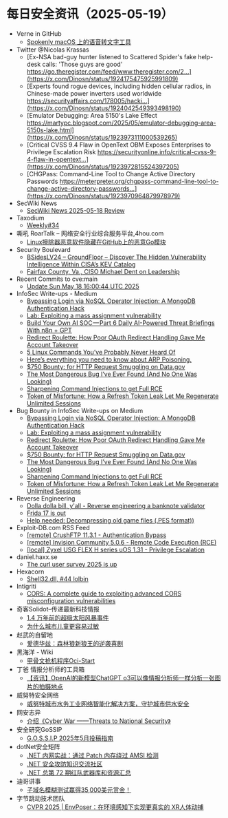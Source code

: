 # 每日安全资讯（2025-05-19）

- Verne in GitHub
  - [Spokenly macOS 上的语音转文字工具](https://blog.einverne.info/post/2025/05/spokenly-voice-dictation-on-device-whisper.html)
- Twitter @Nicolas Krassas
  - [Ex-NSA bad-guy hunter listened to Scattered Spider's fake help-desk calls: 'Those guys are good' https://go.theregister.com/feed/www.theregister.com/2...](https://x.com/Dinosn/status/1924175475925991809)
  - [Experts found rogue devices, including hidden cellular radios, in Chinese-made power inverters used worldwide https://securityaffairs.com/178005/hacki...](https://x.com/Dinosn/status/1924042549393498190)
  - [Emulator Debugging: Area 5150's Lake Effect https://martypc.blogspot.com/2025/05/emulator-debugging-area-5150s-lake.html](https://x.com/Dinosn/status/1923973111000539265)
  - [Critical CVSS 9.4 Flaw in OpenText OBM Exposes Enterprises to Privilege Escalation Risk https://securityonline.info/critical-cvss-9-4-flaw-in-opentext...](https://x.com/Dinosn/status/1923972815524397205)
  - [CHGPass: Command-Line Tool to Change Active Directory Passwords https://meterpreter.org/chgpass-command-line-tool-to-change-active-directory-passwords...](https://x.com/Dinosn/status/1923970964879978979)
- SecWiki News
  - [SecWiki News 2025-05-18 Review](http://www.sec-wiki.com/?2025-05-18)
- Taxodium
  - [Weekly#34](https://taxodium.ink//34.html)
- 嘶吼 RoarTalk – 网络安全行业综合服务平台,4hou.com
  - [Linux擦除器恶意软件隐藏在GitHub上的恶意Go模块](https://www.4hou.com/posts/0M7y)
- Security Boulevard
  - [BSidesLV24 – GroundFloor – Discover The Hidden Vulnerability Intelligence Within CISA’s KEV Catalog](https://securityboulevard.com/2025/05/bsideslv24-groundfloor-discover-the-hidden-vulnerability-intelligence-within-cisas-kev-catalog/?utm_source=rss&utm_medium=rss&utm_campaign=bsideslv24-groundfloor-discover-the-hidden-vulnerability-intelligence-within-cisas-kev-catalog)
  - [Fairfax County, Va., CISO Michael Dent on Leadership](https://securityboulevard.com/2025/05/fairfax-county-va-ciso-michael-dent-on-leadership/?utm_source=rss&utm_medium=rss&utm_campaign=fairfax-county-va-ciso-michael-dent-on-leadership)
- Recent Commits to cve:main
  - [Update Sun May 18 16:00:44 UTC 2025](https://github.com/trickest/cve/commit/27328cc74f4c1f703fd9465a28a2f8f88d3d6e98)
- InfoSec Write-ups - Medium
  - [Bypassing Login via NoSQL Operator Injection: A MongoDB Authentication Hack](https://infosecwriteups.com/bypassing-login-via-nosql-operator-injection-a-mongodb-authentication-hack-b895211f60e0?source=rss----7b722bfd1b8d---4)
  - [Lab: Exploiting a mass assignment vulnerability](https://infosecwriteups.com/lab-exploiting-a-mass-assignment-vulnerability-c7c68b9f7f1b?source=rss----7b722bfd1b8d---4)
  - [Build Your Own AI SOC — Part 6 Daily AI-Powered Threat Briefings With n8n + GPT](https://infosecwriteups.com/build-your-own-ai-soc-part-6-daily-ai-powered-threat-briefings-with-n8n-gpt-17bd8d5b9b11?source=rss----7b722bfd1b8d---4)
  - [Redirect Roulette: How Poor OAuth Redirect Handling Gave Me Account Takeover](https://infosecwriteups.com/redirect-roulette-how-poor-oauth-redirect-handling-gave-me-account-takeover-8c21ca809e3a?source=rss----7b722bfd1b8d---4)
  - [5 Linux Commands You’ve Probably Never Heard Of](https://infosecwriteups.com/5-linux-commands-youve-probably-never-heard-of-e7b574552b9a?source=rss----7b722bfd1b8d---4)
  - [Here’s everything you need to know about ARP Poisoning.](https://infosecwriteups.com/heres-everything-you-need-to-know-about-arp-poisoning-6de42b4b65a2?source=rss----7b722bfd1b8d---4)
  - [$750 Bounty: for HTTP Request Smuggling on Data.gov](https://infosecwriteups.com/750-bounty-for-http-request-smuggling-on-data-gov-36b9186d9b98?source=rss----7b722bfd1b8d---4)
  - [The Most Dangerous Bug I’ve Ever Found (And No One Was Looking)](https://infosecwriteups.com/the-most-dangerous-bug-ive-ever-found-and-no-one-was-looking-2e96e5079a01?source=rss----7b722bfd1b8d---4)
  - [Sharpening Command Injections to get Full RCE](https://infosecwriteups.com/sharpening-command-injections-to-get-full-rce-e4cf257d2c66?source=rss----7b722bfd1b8d---4)
  - [Token of Misfortune: How a Refresh Token Leak Let Me Regenerate Unlimited Sessions](https://infosecwriteups.com/token-of-misfortune-how-a-refresh-token-leak-let-me-regenerate-unlimited-sessions-bb6693751c85?source=rss----7b722bfd1b8d---4)
- Bug Bounty in InfoSec Write-ups on Medium
  - [Bypassing Login via NoSQL Operator Injection: A MongoDB Authentication Hack](https://infosecwriteups.com/bypassing-login-via-nosql-operator-injection-a-mongodb-authentication-hack-b895211f60e0?source=rss----7b722bfd1b8d--bug_bounty)
  - [Lab: Exploiting a mass assignment vulnerability](https://infosecwriteups.com/lab-exploiting-a-mass-assignment-vulnerability-c7c68b9f7f1b?source=rss----7b722bfd1b8d--bug_bounty)
  - [Redirect Roulette: How Poor OAuth Redirect Handling Gave Me Account Takeover](https://infosecwriteups.com/redirect-roulette-how-poor-oauth-redirect-handling-gave-me-account-takeover-8c21ca809e3a?source=rss----7b722bfd1b8d--bug_bounty)
  - [$750 Bounty: for HTTP Request Smuggling on Data.gov](https://infosecwriteups.com/750-bounty-for-http-request-smuggling-on-data-gov-36b9186d9b98?source=rss----7b722bfd1b8d--bug_bounty)
  - [The Most Dangerous Bug I’ve Ever Found (And No One Was Looking)](https://infosecwriteups.com/the-most-dangerous-bug-ive-ever-found-and-no-one-was-looking-2e96e5079a01?source=rss----7b722bfd1b8d--bug_bounty)
  - [Sharpening Command Injections to get Full RCE](https://infosecwriteups.com/sharpening-command-injections-to-get-full-rce-e4cf257d2c66?source=rss----7b722bfd1b8d--bug_bounty)
  - [Token of Misfortune: How a Refresh Token Leak Let Me Regenerate Unlimited Sessions](https://infosecwriteups.com/token-of-misfortune-how-a-refresh-token-leak-let-me-regenerate-unlimited-sessions-bb6693751c85?source=rss----7b722bfd1b8d--bug_bounty)
- Reverse Engineering
  - [Dolla dolla bill, y'all - Reverse engineering a banknote validator](https://www.reddit.com/r/ReverseEngineering/comments/1kpqpmm/dolla_dolla_bill_yall_reverse_engineering_a/)
  - [Frida 17 is out](https://www.reddit.com/r/ReverseEngineering/comments/1kpid3d/frida_17_is_out/)
  - [Help needed: Decompressing old game files (.PES format))](https://www.reddit.com/r/ReverseEngineering/comments/1kpj342/help_needed_decompressing_old_game_files_pes/)
- Exploit-DB.com RSS Feed
  - [[remote] CrushFTP 11.3.1 - Authentication Bypass](https://www.exploit-db.com/exploits/52295)
  - [[remote] Invision Community 5.0.6 - Remote Code Execution (RCE)](https://www.exploit-db.com/exploits/52294)
  - [[local] Zyxel USG FLEX H series uOS 1.31 - Privilege Escalation](https://www.exploit-db.com/exploits/52293)
- daniel.haxx.se
  - [The curl user survey 2025 is up](https://daniel.haxx.se/blog/2025/05/19/the-curl-user-survey-2025-is-up/)
- Hexacorn
  - [Shell32.dll, #44 lolbin](https://www.hexacorn.com/blog/2025/05/18/shell32-dll-44-lolbin/)
- Intigriti
  - [CORS: A complete guide to exploiting advanced CORS misconfiguration vulnerabilities](https://www.intigriti.com/researchers/blog/hacking-tools/exploiting-cors-misconfiguration-vulnerabilities)
- 奇客Solidot–传递最新科技情报
  - [1.4 万年前的超级太阳风暴事件](https://www.solidot.org/story?sid=81322)
  - [为什么城市儿童更容易过敏](https://www.solidot.org/story?sid=81321)
- 赵武的自留地
  - [爱德华兹：森林狼新狼王的逆袭喜剧](https://mp.weixin.qq.com/s?__biz=MjM5NDQ5NjM5NQ==&mid=2651626421&idx=1&sn=8b64bab704eb954d447e0a0b5e0076cf)
- 黑海洋 - Wiki
  - [甲骨文抢机程序Oci-Start](https://blog.upx8.com/4804)
- 丁爸 情报分析师的工具箱
  - [【资讯】OpenAI的新模型ChatGPT o3可以像情报分析师一样分析一张图片的拍摄地点](https://mp.weixin.qq.com/s?__biz=MzI2MTE0NTE3Mw==&mid=2651150009&idx=1&sn=c554508bebb0a9f55d8cf4a2a4630f5b)
- 威努特安全网络
  - [威努特城市水务工业网络智能化解决方案，守护城市供水安全](https://mp.weixin.qq.com/s?__biz=MzAwNTgyODU3NQ==&mid=2651133084&idx=1&sn=bffe072d194041a34c09de2343390fd3)
- 网安志异
  - [介绍《Cyber War ——Threats to National Security》](https://mp.weixin.qq.com/s?__biz=MzAxNzYyNzMyNg==&mid=2664232674&idx=1&sn=5b7ddb23e4786c7d7ef1b71ac4ef8a62)
- 安全研究GoSSIP
  - [G.O.S.S.I.P 2025年5月投稿指南](https://mp.weixin.qq.com/s?__biz=Mzg5ODUxMzg0Ng==&mid=2247500149&idx=1&sn=57228c471906480f3e5a19533f8e4747)
- dotNet安全矩阵
  - [.NET 内网实战：通过 Patch 内存绕过 AMSI 检测](https://mp.weixin.qq.com/s?__biz=MzUyOTc3NTQ5MA==&mid=2247499690&idx=1&sn=b6b62c220efe6bc8bec671e2cae373ca)
  - [.NET 安全攻防知识交流社区](https://mp.weixin.qq.com/s?__biz=MzUyOTc3NTQ5MA==&mid=2247499690&idx=2&sn=999b3015aa93fd49169678e799c89d1e)
  - [.NET 总第 72 期红队武器库和资源汇总](https://mp.weixin.qq.com/s?__biz=MzUyOTc3NTQ5MA==&mid=2247499690&idx=3&sn=5b64a22654447fc878f98f91659475bb)
- 迪哥讲事
  - [子域名模糊测试赢得35,000美元赏金！](https://mp.weixin.qq.com/s?__biz=MzIzMTIzNTM0MA==&mid=2247497610&idx=1&sn=dc5416af453eb738ea1e3d791a4ec3c2)
- 字节跳动技术团队
  - [CVPR 2025 | EnvPoser：在环境感知下实现更真实的 XR人体动捕](https://mp.weixin.qq.com/s?__biz=MzI1MzYzMjE0MQ==&mid=2247514586&idx=1&sn=6fb2a82e76e4699e8dc406b9e977e0e2)
